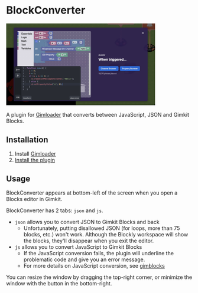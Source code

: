 # BlockConverter

<img src="./images/basic.jpg" alt="blocks example" width="80%"/>

A plugin for [Gimloader](https://github.com/TheLazySquid/Gimloader) that converts between JavaScript, JSON and Gimkit Blocks.

## Installation

1. Install [Gimloader](https://github.com/TheLazySquid/Gimloader)
2. [Install the plugin](https://thelazysquid.github.io/gimloader/?installUrl=https://raw.githubusercontent.com/Ashwagandhae/gimkit-block-converter/main/build/BlockConverter.js)

## Usage

BlockConverter appears at bottom-left of the screen when you open a Blocks editor in Gimkit.

BlockConverter has 2 tabs: `json` and `js`.

- `json` allows you to convert JSON to Gimkit Blocks and back
  - Unfortunately, putting disallowed JSON (for loops, more than 75 blocks, etc.) won't work. Although the Blockly workspace will show the blocks, they'll disappear when you exit the editor.
- `js` allows you to convert JavaScript to Gimkit Blocks
  - If the JavaScript conversion fails, the plugin will underline the problematic code and give you an error message.
  - For more details on JavaScript conversion, see [gimblocks](https://github.com/Ashwagandhae/gimblocks)

You can resize the window by dragging the top-right corner, or minimize the window with the button in the bottom-right.
